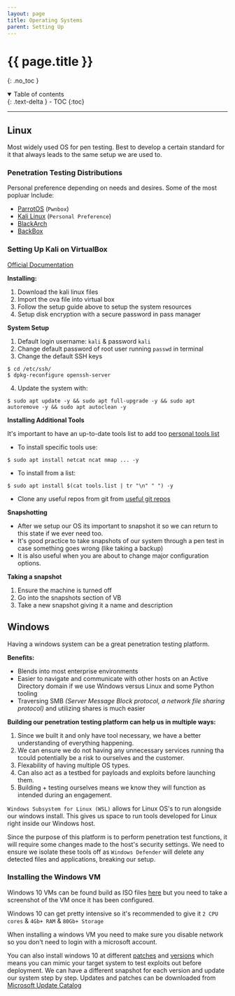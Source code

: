 ```yaml
---
layout: page
title: Operating Systems
parent: Setting Up
---
```

# {{ page.title }}
{: .no_toc }

<details open markdown="block">
  <summary>
    Table of contents
  </summary>
  {: .text-delta }
- TOC
{:toc}
</details>

---

## Linux
Most widely used OS for pen testing. Best to develop a certain standard for it that always leads to the same setup we are used to.

### Penetration Testing Distributions

Personal preference depending on needs and desires.
Some of the most popluar lnclude:
- [ParrotOS](https://www.parrotsec.org/) (`Pwnbox`)
- [Kali Linux](https://kali.org/) (`Personal Preference`)
- [BlackArch](https://blackarch.org/)
- [BackBox](https://linux.backbox.org/)

### Setting Up Kali on VirtualBox

[Official Documentation](https://www.kali.org/docs/virtualization/install-virtualbox-guest-vm/)

**Installing:**
1. Download the kali linux files
2. Import the ova file into virtual box
3. Follow the setup guide above to setup the system resources
4. Setup disk encryption with a secure password in pass manager

**System Setup**
1. Default login username: `kali` & password `kali`
2. Change default password of root user running `passwd` in terminal
3. Change the default SSH keys
```shell
$ cd /etc/ssh/
$ dpkg-reconfigure openssh-server
```
4. Update the system with:
```shell
$ sudo apt update -y && sudo apt full-upgrade -y && sudo apt autoremove -y && sudo apt autoclean -y
```

**Installing Additional Tools**

It's important to have an up-to-date tools list to add too [personal tools list](https://alipali737.github.io/pen-test-docs/setting-up/personal-tools-list.html)

- To install specific tools use:
```shell
$ sudo apt install netcat ncat nmap ... -y
```
- To install from a list:
```shell
$ sudo apt install $(cat tools.list | tr "\n" " ") -y
```
- Clone any useful repos from git from [useful git repos](https://alipali737.github.io/pen-test-docs/setting-up/useful-git-repos.html)

**Snapshotting**
- After we setup our OS its important to snapshot it so we can return to this state if we ever need too. 
- It's good practice to take snapshots of our system through a pen test in case something goes wrong (like taking a backup)
- It is also useful when you are about to change major configuration options.

**Taking a snapshot**
1. Ensure the machine is turned off
2. Go into the snapshots section of VB
3. Take a new snapshot giving it a name and description

## Windows

Having a windows system can be a great penetration testing platform.

**Benefits:**
- Blends into most enterprise environments
- Easier to navigate and communicate with other hosts on an Active Directory domain if we use Windows versus Linux and some Python tooling
- Traversing SMB *(Server Message Block protocol, a network file sharing protocol)* and utilizing shares is much easier

**Building our penetration testing platform can help us in multiple ways:**
1. Since we built it and only have tool necessary, we have a better understanding of everything happening.
2. We can ensure we do not having any unnecessary services running tha tcould potentially be a risk to ourselves and the customer.
3. Flexability of having multiple OS types.
4. Can also act as a testbed for payloads and exploits before launching them.
5. Building + testing ourselves means we know they will function as intended during an engagement.

`Windows Subsystem for Linux (WSL)` allows for Linux OS's to run alongside our windows install. This gives us space to run tools developed for Linux right inside our Windows host.

Since the purpose of this platform is to perform penetration test functions, it will require some changes made to the host's security settings. We need to ensure we isolate these tools off as `Windows Defender` will delete any detected files and applications, breaking our setup.

### Installing the Windows VM

Windows 10 VMs can be found build as ISO files [here](https://www.microsoft.com/en-gb/software-download/windows10) but you need to take a screenshot of the VM once it has been configured.

Windows 10 can get pretty intensive so it's recommended to give it `2 CPU cores` & `4Gb+ RAM` & `80Gb+ Storage`

When installing a windows VM you need to make sure you disable network so you don't need to login with a microsoft account.

You can also install windows 10 at different [patches](https://support.microsoft.com/en-us/topic/windows-10-update-history-24ea91f4-36e7-d8fd-0ddb-d79d9d0cdbda) and [versions](https://docs.microsoft.com/en-us/windows/release-health/release-information) which means you can mimic your target system to test exploits out before deployment. We can have a different snapshot for each version and update our system step by step. Updates and patches can be downloaded from [Microsoft Update Catalog](https://www.catalog.update.microsoft.com/Search.aspx?q=KB4550994)